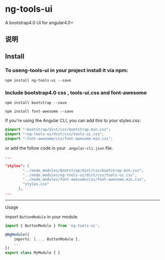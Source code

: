 # ng-tools-ui
A bootstrap4.0 UI for angular4.0+

## 说明

## Install

### To useng-tools-ui in your project install it via npm:

```
npm install ng-tools-ui --save
```

### Include bootstrap4.0 css , tools-ui.css and font-awesome


```
npm install bootstrap --save

npm install font-awesome --save
```


If you're using the Angular CLI, you can add this to your styles.css:


```css
@import "~bootstrap/dist/css/bootstrap.min.css";
@import "~ng-tools-ui/dist/css/tools-ui.css";
@import "~font-awesome/css/font-awesome.min.css";
```

or add the follow code in your `.angular-cli.json` file.

```json
...

"styles": [
        "../node_modules/bootstrap/dist/css/bootstrap.min.css",
        "../node_modules/ng-tools-ui/dist/css/tools-ui.css",
        "../node_modules/font-awesome/css/font-awesome.min.css",
        "styles.css"
      ],
...

```
--------------------------------------

Usage

import `ButtonModule` in your module.

```typescript
import { ButtonModule } from 'ng-tools-ui';

@NgModule({
    imports: [..., ButtonModule ],
    ...
})
export class MyModule { }
```